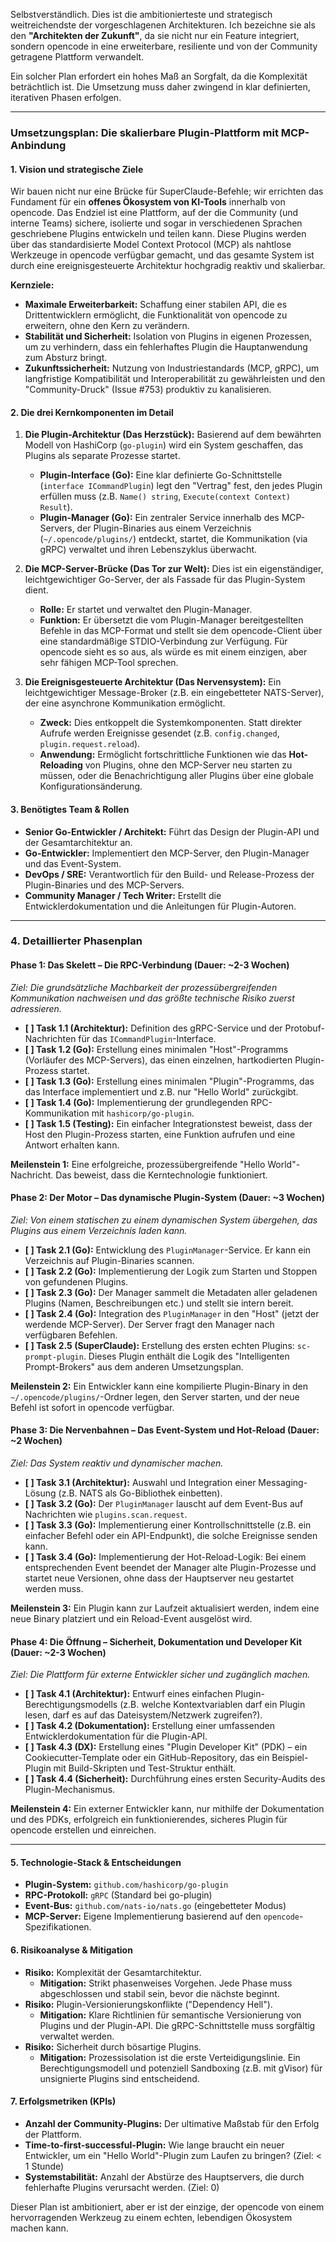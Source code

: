 Selbstverständlich. Dies ist die ambitionierteste und strategisch weitreichendste der vorgeschlagenen Architekturen. Ich bezeichne sie als den **"Architekten der Zukunft"**, da sie nicht nur ein Feature integriert, sondern opencode in eine erweiterbare, resiliente und von der Community getragene Plattform verwandelt.

Ein solcher Plan erfordert ein hohes Maß an Sorgfalt, da die Komplexität beträchtlich ist. Die Umsetzung muss daher zwingend in klar definierten, iterativen Phasen erfolgen.

---

### **Umsetzungsplan: Die skalierbare Plugin-Plattform mit MCP-Anbindung**

#### **1. Vision und strategische Ziele**

Wir bauen nicht nur eine Brücke für SuperClaude-Befehle; wir errichten das Fundament für ein **offenes Ökosystem von KI-Tools** innerhalb von opencode. Das Endziel ist eine Plattform, auf der die Community (und interne Teams) sichere, isolierte und sogar in verschiedenen Sprachen geschriebene Plugins entwickeln und teilen kann. Diese Plugins werden über das standardisierte Model Context Protocol (MCP) als nahtlose Werkzeuge in opencode verfügbar gemacht, und das gesamte System ist durch eine ereignisgesteuerte Architektur hochgradig reaktiv und skalierbar.

**Kernziele:**
*   **Maximale Erweiterbarkeit:** Schaffung einer stabilen API, die es Drittentwicklern ermöglicht, die Funktionalität von opencode zu erweitern, ohne den Kern zu verändern.
*   **Stabilität und Sicherheit:** Isolation von Plugins in eigenen Prozessen, um zu verhindern, dass ein fehlerhaftes Plugin die Hauptanwendung zum Absturz bringt.
*   **Zukunftssicherheit:** Nutzung von Industriestandards (MCP, gRPC), um langfristige Kompatibilität und Interoperabilität zu gewährleisten und den "Community-Druck" (Issue #753) produktiv zu kanalisieren.

#### **2. Die drei Kernkomponenten im Detail**

1.  **Die Plugin-Architektur (Das Herzstück):** Basierend auf dem bewährten Modell von HashiCorp (`go-plugin`) wird ein System geschaffen, das Plugins als separate Prozesse startet.
    *   **Plugin-Interface (Go):** Eine klar definierte Go-Schnittstelle (`interface ICommandPlugin`) legt den "Vertrag" fest, den jedes Plugin erfüllen muss (z.B. `Name() string`, `Execute(context Context) Result`).
    *   **Plugin-Manager (Go):** Ein zentraler Service innerhalb des MCP-Servers, der Plugin-Binaries aus einem Verzeichnis (`~/.opencode/plugins/`) entdeckt, startet, die Kommunikation (via gRPC) verwaltet und ihren Lebenszyklus überwacht.

2.  **Die MCP-Server-Brücke (Das Tor zur Welt):** Dies ist ein eigenständiger, leichtgewichtiger Go-Server, der als Fassade für das Plugin-System dient.
    *   **Rolle:** Er startet und verwaltet den Plugin-Manager.
    *   **Funktion:** Er übersetzt die vom Plugin-Manager bereitgestellten Befehle in das MCP-Format und stellt sie dem opencode-Client über eine standardmäßige STDIO-Verbindung zur Verfügung. Für opencode sieht es so aus, als würde es mit einem einzigen, aber sehr fähigen MCP-Tool sprechen.

3.  **Die Ereignisgesteuerte Architektur (Das Nervensystem):** Ein leichtgewichtiger Message-Broker (z.B. ein eingebetteter NATS-Server), der eine asynchrone Kommunikation ermöglicht.
    *   **Zweck:** Dies entkoppelt die Systemkomponenten. Statt direkter Aufrufe werden Ereignisse gesendet (z.B. `config.changed`, `plugin.request.reload`).
    *   **Anwendung:** Ermöglicht fortschrittliche Funktionen wie das **Hot-Reloading** von Plugins, ohne den MCP-Server neu starten zu müssen, oder die Benachrichtigung aller Plugins über eine globale Konfigurationsänderung.

#### **3. Benötigtes Team & Rollen**

*   **Senior Go-Entwickler / Architekt:** Führt das Design der Plugin-API und der Gesamtarchitektur an.
*   **Go-Entwickler:** Implementiert den MCP-Server, den Plugin-Manager und das Event-System.
*   **DevOps / SRE:** Verantwortlich für den Build- und Release-Prozess der Plugin-Binaries und des MCP-Servers.
*   **Community Manager / Tech Writer:** Erstellt die Entwicklerdokumentation und die Anleitungen für Plugin-Autoren.

---

### **4. Detaillierter Phasenplan**

#### **Phase 1: Das Skelett – Die RPC-Verbindung (Dauer: ~2-3 Wochen)**

*Ziel: Die grundsätzliche Machbarkeit der prozessübergreifenden Kommunikation nachweisen und das größte technische Risiko zuerst adressieren.*

*   **[ ] Task 1.1 (Architektur):** Definition des gRPC-Service und der Protobuf-Nachrichten für das `ICommandPlugin`-Interface.
*   **[ ] Task 1.2 (Go):** Erstellung eines minimalen "Host"-Programms (Vorläufer des MCP-Servers), das einen einzelnen, hartkodierten Plugin-Prozess startet.
*   **[ ] Task 1.3 (Go):** Erstellung eines minimalen "Plugin"-Programms, das das Interface implementiert und z.B. nur "Hello World" zurückgibt.
*   **[ ] Task 1.4 (Go):** Implementierung der grundlegenden RPC-Kommunikation mit `hashicorp/go-plugin`.
*   **[ ] Task 1.5 (Testing):** Ein einfacher Integrationstest beweist, dass der Host den Plugin-Prozess starten, eine Funktion aufrufen und eine Antwort erhalten kann.

**Meilenstein 1:** Eine erfolgreiche, prozessübergreifende "Hello World"-Nachricht. Das beweist, dass die Kerntechnologie funktioniert.

#### **Phase 2: Der Motor – Das dynamische Plugin-System (Dauer: ~3 Wochen)**

*Ziel: Von einem statischen zu einem dynamischen System übergehen, das Plugins aus einem Verzeichnis laden kann.*

*   **[ ] Task 2.1 (Go):** Entwicklung des `PluginManager`-Service. Er kann ein Verzeichnis auf Plugin-Binaries scannen.
*   **[ ] Task 2.2 (Go):** Implementierung der Logik zum Starten und Stoppen von gefundenen Plugins.
*   **[ ] Task 2.3 (Go):** Der Manager sammelt die Metadaten aller geladenen Plugins (Namen, Beschreibungen etc.) und stellt sie intern bereit.
*   **[ ] Task 2.4 (Go):** Integration des `PluginManager` in den "Host" (jetzt der werdende MCP-Server). Der Server fragt den Manager nach verfügbaren Befehlen.
*   **[ ] Task 2.5 (SuperClaude):** Erstellung des ersten echten Plugins: `sc-prompt-plugin`. Dieses Plugin enthält die Logik des "Intelligenten Prompt-Brokers" aus dem anderen Umsetzungsplan.

**Meilenstein 2:** Ein Entwickler kann eine kompilierte Plugin-Binary in den `~/.opencode/plugins/`-Ordner legen, den Server starten, und der neue Befehl ist sofort in opencode verfügbar.

#### **Phase 3: Die Nervenbahnen – Das Event-System und Hot-Reload (Dauer: ~2 Wochen)**

*Ziel: Das System reaktiv und dynamischer machen.*

*   **[ ] Task 3.1 (Architektur):** Auswahl und Integration einer Messaging-Lösung (z.B. NATS als Go-Bibliothek einbetten).
*   **[ ] Task 3.2 (Go):** Der `PluginManager` lauscht auf dem Event-Bus auf Nachrichten wie `plugins.scan.request`.
*   **[ ] Task 3.3 (Go):** Implementierung einer Kontrollschnittstelle (z.B. ein einfacher Befehl oder ein API-Endpunkt), die solche Ereignisse senden kann.
*   **[ ] Task 3.4 (Go):** Implementierung der Hot-Reload-Logik: Bei einem entsprechenden Event beendet der Manager alte Plugin-Prozesse und startet neue Versionen, ohne dass der Hauptserver neu gestartet werden muss.

**Meilenstein 3:** Ein Plugin kann zur Laufzeit aktualisiert werden, indem eine neue Binary platziert und ein Reload-Event ausgelöst wird.

#### **Phase 4: Die Öffnung – Sicherheit, Dokumentation und Developer Kit (Dauer: ~2-3 Wochen)**

*Ziel: Die Plattform für externe Entwickler sicher und zugänglich machen.*

*   **[ ] Task 4.1 (Architektur):** Entwurf eines einfachen Plugin-Berechtigungsmodells (z.B. welche Kontextvariablen darf ein Plugin lesen, darf es auf das Dateisystem/Netzwerk zugreifen?).
*   **[ ] Task 4.2 (Dokumentation):** Erstellung einer umfassenden Entwicklerdokumentation für die Plugin-API.
*   **[ ] Task 4.3 (DX):** Erstellung eines "Plugin Developer Kit" (PDK) – ein Cookiecutter-Template oder ein GitHub-Repository, das ein Beispiel-Plugin mit Build-Skripten und Test-Struktur enthält.
*   **[ ] Task 4.4 (Sicherheit):** Durchführung eines ersten Security-Audits des Plugin-Mechanismus.

**Meilenstein 4:** Ein externer Entwickler kann, nur mithilfe der Dokumentation und des PDKs, erfolgreich ein funktionierendes, sicheres Plugin für opencode erstellen und einreichen.

---

#### **5. Technologie-Stack & Entscheidungen**

*   **Plugin-System:** `github.com/hashicorp/go-plugin`
*   **RPC-Protokoll:** `gRPC` (Standard bei go-plugin)
*   **Event-Bus:** `github.com/nats-io/nats.go` (eingebetteter Modus)
*   **MCP-Server:** Eigene Implementierung basierend auf den `opencode`-Spezifikationen.

#### **6. Risikoanalyse & Mitigation**

*   **Risiko:** Komplexität der Gesamtarchitektur.
    *   **Mitigation:** Strikt phasenweises Vorgehen. Jede Phase muss abgeschlossen und stabil sein, bevor die nächste beginnt.
*   **Risiko:** Plugin-Versionierungskonflikte ("Dependency Hell").
    *   **Mitigation:** Klare Richtlinien für semantische Versionierung von Plugins und der Plugin-API. Die gRPC-Schnittstelle muss sorgfältig verwaltet werden.
*   **Risiko:** Sicherheit durch bösartige Plugins.
    *   **Mitigation:** Prozessisolation ist die erste Verteidigungslinie. Ein Berechtigungsmodell und potenziell Sandboxing (z.B. mit gVisor) für unsignierte Plugins sind entscheidend.

#### **7. Erfolgsmetriken (KPIs)**

*   **Anzahl der Community-Plugins:** Der ultimative Maßstab für den Erfolg der Plattform.
*   **Time-to-first-successful-Plugin:** Wie lange braucht ein neuer Entwickler, um ein "Hello World"-Plugin zum Laufen zu bringen? (Ziel: < 1 Stunde)
*   **Systemstabilität:** Anzahl der Abstürze des Hauptservers, die durch fehlerhafte Plugins verursacht werden. (Ziel: 0)

Dieser Plan ist ambitioniert, aber er ist der einzige, der opencode von einem hervorragenden Werkzeug zu einem echten, lebendigen Ökosystem machen kann.